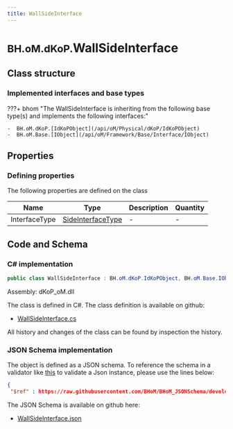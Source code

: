 ```yaml
---
title: WallSideInterface
---
```


# <small>BH.oM.dKoP.</small>**WallSideInterface**



## Class structure

### Implemented interfaces and base types

???+ bhom "The WallSideInterface is inheriting from the following base type(s) and implements the following interfaces:"

    -  BH.oM.dKoP.[IdKoPObject](/api/oM/Physical/dKoP/IdKoPObject)
    -  BH.oM.Base.[IObject](/api/oM/Framework/Base/Interface/IObject)


## Properties



### Defining properties

The following properties are defined on the class

| Name             | Type             | Description      | Quantity         |
|------------------|------------------|------------------|------------------|
| InterfaceType | [SideInterfaceType](/api/oM/Physical/dKoP/Interfaces/Enums/SideInterfaceType) | - | - |


## Code and Schema

### C# implementation

``` C# title="C#"
public class WallSideInterface : BH.oM.dKoP.IdKoPObject, BH.oM.Base.IObject
```

Assembly: dKoP_oM.dll

The class is defined in C#. The class definition is available on github:

- [WallSideInterface.cs](https://github.com/BHoM/dKoP_Toolkit/blob/develop/dKoP_oM/Interfaces\WallSideInterface.cs)

All history and changes of the class can be found by inspection the history.
### JSON Schema implementation

The object is defined as a JSON schema. To reference the schema in a validator like [this](https://www.jsonschemavalidator.net/) to validate a Json instance, please use the lines below:

``` json title="JSON Schema"
{
 "$ref" : https://raw.githubusercontent.com/BHoM/BHoM_JSONSchema/develop/dKoP_oM/WallSideInterface.json}
```

The JSON Schema is available on github here:

- [WallSideInterface.json](https://github.com/BHoM/BHoM_JSONSchema/blob/develop/dKoP_oM/WallSideInterface.json)
